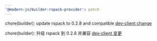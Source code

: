 ```yaml
---
'@modern-js/builder-rspack-provider': patch
---
```


chore(builder): update rspack to 0.2.8 and compatible [dev-client change](https://github.com/web-infra-dev/rspack/pull/3731/files)

chore(builder): 升级 rspack 到 0.2.8 并兼容 [dev-client 变更](https://github.com/web-infra-dev/rspack/pull/3731/files)
